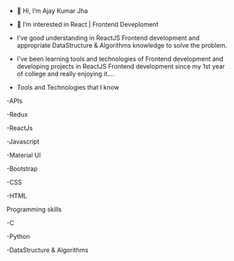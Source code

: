 - 👋 Hi, I’m Ajay Kumar Jha

- 👀 I’m interested in React | Frontend Deveploment

- I've good understanding in ReactJS Frontend development and appropriate DataStructure & Algorithms knowledge to solve the problem.

- I've been learning tools and technologies of Frontend development and developing projects in ReactJS Frontend development since my 1st year of college and really enjoying it....

- Tools and Technologies that I know

-APIs

-Redux

-ReactJs

-Javascript

-Material UI

-Bootstrap

-CSS

-HTML


Programming skills

-C

-Python

-DataStructure & Algorithms




